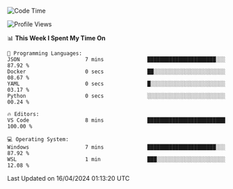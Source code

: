 <!--START_SECTION:waka-->
![Code Time](http://img.shields.io/badge/Code%20Time-608%20hrs%208%20mins-blue)

![Profile Views](http://img.shields.io/badge/Profile%20Views-19-blue)

📊 **This Week I Spent My Time On** 

```text
💬 Programming Languages: 
JSON                     7 mins              ██████████████████████░░░   87.92 % 
Docker                   0 secs              ██░░░░░░░░░░░░░░░░░░░░░░░   08.67 % 
YAML                     0 secs              █░░░░░░░░░░░░░░░░░░░░░░░░   03.17 % 
Python                   0 secs              ░░░░░░░░░░░░░░░░░░░░░░░░░   00.24 % 

🔥 Editors: 
VS Code                  8 mins              █████████████████████████   100.00 % 

💻 Operating System: 
Windows                  7 mins              ██████████████████████░░░   87.92 % 
WSL                      1 min               ███░░░░░░░░░░░░░░░░░░░░░░   12.08 % 
```


 Last Updated on 16/04/2024 01:13:20 UTC
<!--END_SECTION:waka-->
